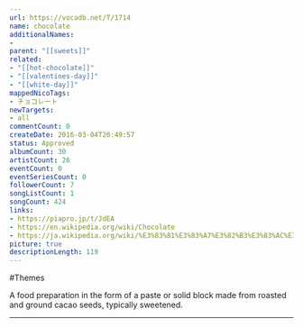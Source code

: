 ```yaml
---
url: https://vocadb.net/T/1714
name: chocolate
additionalNames: 
- 
parent: "[[sweets]]"
related:
- "[[hot-chocolate]]"
- "[[valentines-day]]"
- "[[white-day]]"
mappedNicoTags:
- チョコレート
newTargets:
- all
commentCount: 0
createDate: 2016-03-04T20:49:57
status: Approved
albumCount: 30
artistCount: 26
eventCount: 0
eventSeriesCount: 0
followerCount: 7
songListCount: 1
songCount: 424
links: 
- https://piapro.jp/t/JdEA
- https://en.wikipedia.org/wiki/Chocolate
- https://ja.wikipedia.org/wiki/%E3%83%81%E3%83%A7%E3%82%B3%E3%83%AC%E3%83%BC%E3%83%88
picture: true
descriptionLength: 119
---
```


#Themes

A food preparation in the form of a paste or solid block made from roasted and ground cacao seeds, typically sweetened.

---

